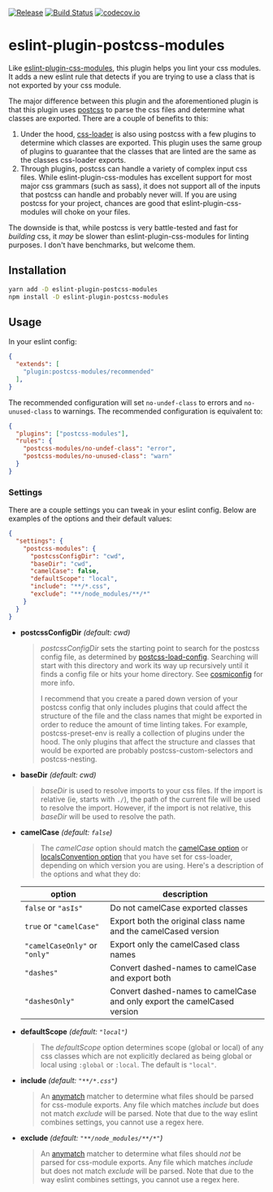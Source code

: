 [![Release](https://img.shields.io/npm/v/eslint-plugin-postcss-modules.svg)](https://www.npmjs.com/package/eslint-plugin-postcss-modules)
[![Build Status](https://travis-ci.com/bmatcuk/eslint-plugin-postcss-modules.svg?branch=master)](https://travis-ci.com/bmatcuk/eslint-plugin-postcss-modules)
[![codecov.io](https://img.shields.io/codecov/c/github/bmatcuk/eslint-plugin-postcss-modules.svg?branch=master)](https://codecov.io/github/bmatcuk/eslint-plugin-postcss-modules?branch=master)

# eslint-plugin-postcss-modules
Like [eslint-plugin-css-modules], this plugin helps you lint your css modules.
It adds a new eslint rule that detects if you are trying to use a class that is
not exported by your css module.

The major difference between this plugin and the aforementioned plugin is that
this plugin uses [postcss] to parse the css files and determine what classes
are exported. There are a couple of benefits to this:

1. Under the hood, [css-loader] is also using postcss with a few plugins to
   determine which classes are exported. This plugin uses the same group of
   plugins to guarantee that the classes that are linted are the same as the
   classes css-loader exports.
2. Through plugins, postcss can handle a variety of complex input css files.
   While eslint-plugin-css-modules has excellent support for most major css
   grammars (such as sass), it does not support all of the inputs that postcss
   can handle and probably never will. If you are using postcss for your
   project, chances are good that eslint-plugin-css-modules will choke on your
   files.

The downside is that, while postcss is very battle-tested and fast for
_building_ css, it _may_ be slower than eslint-plugin-css-modules for linting
purposes. I don't have benchmarks, but welcome them.

## Installation
```bash
yarn add -D eslint-plugin-postcss-modules
npm install -D eslint-plugin-postcss-modules
```

## Usage
In your eslint config:
```json
{
  "extends": [
    "plugin:postcss-modules/recommended"
  ],
}
```

The recommended configuration will set `no-undef-class` to errors and
`no-unused-class` to warnings. The recommended configuration is equivalent to:
```json
{
  "plugins": ["postcss-modules"],
  "rules": {
    "postcss-modules/no-undef-class": "error",
    "postcss-modules/no-unused-class": "warn"
  }
}
```

### Settings
There are a couple settings you can tweak in your eslint config. Below are
examples of the options and their default values:
```json
{
  "settings": {
    "postcss-modules": {
      "postcssConfigDir": "cwd",
      "baseDir": "cwd",
      "camelCase": false,
      "defaultScope": "local",
      "include": "**/*.css",
      "exclude": "**/node_modules/**/*"
    }
  }
}
```

* **postcssConfigDir** _(default: cwd)_
  > _postcssConfigDir_ sets the starting point to search for the postcss config
  > file, as determined by [postcss-load-config]. Searching will start with
  > this directory and work its way up recursively until it finds a config file
  > or hits your home directory. See [cosmiconfig] for more info.
  >
  > I recommend that you create a pared down version of your postcss config
  > that only includes plugins that could affect the structure of the file and
  > the class names that might be exported in order to reduce the amount of
  > time linting takes. For example, postcss-preset-env is really a collection
  > of plugins under the hood. The only plugins that affect the structure and
  > classes that would be exported are probably postcss-custom-selectors and
  > postcss-nesting.

* **baseDir** _(default: cwd)_
  > _baseDir_ is used to resolve imports to your css files. If the import is
  > relative (ie, starts with `./`), the path of the current file will be used
  > to resolve the import. However, if the import is not relative, this
  > _baseDir_ will be used to resolve the path.

* **camelCase** _(default: `false`)_
  > The _camelCase_ option should match the [camelCase option] or
  > [localsConvention option] that you have set for css-loader, depending on
  > which version you are using. Here's a description of the options and what
  > they do:

  | option                        | description                                                              |
  | ----------------------------- | ------------------------------------------------------------------------ |
  | `false` or `"asIs"`           | Do not camelCase exported classes                                        |
  | `true` or `"camelCase"`       | Export both the original class name and the camelCased version           |
  | `"camelCaseOnly"` or `"only"` | Export only the camelCased class names                                   |
  | `"dashes"`                    | Convert dashed-names to camelCase and export both                        |
  | `"dashesOnly"`                | Convert dashed-names to camelCase and only export the camelCased version |

* **defaultScope** _(default: `"local"`)_
  > The _defaultScope_ option determines scope (global or local) of any css
  > classes which are not explicitly declared as being global or local using
  > `:global` or `:local`. The default is `"local"`.

* **include** _(default: `"**/*.css"`)_
  > An [anymatch] matcher to determine what files should be parsed for
  > css-module exports. Any file which matches _include_ but does not match
  > _exclude_ will be parsed. Note that due to the way eslint combines
  > settings, you cannot use a regex here.

* **exclude** _(default: `"**/node_modules/**/*"`)_
  > An [anymatch] matcher to determine what files should _not_ be parsed for
  > css-module exports. Any file which matches _include_ but does not match
  > _exclude_ will be parsed. Note that due to the way eslint combines
  > settings, you cannot use a regex here.

[anymatch]: https://github.com/micromatch/anymatch
[camelCase option]: https://github.com/webpack-contrib/css-loader/tree/v2.1.1#camelcase
[cosmiconfig]: https://github.com/davidtheclark/cosmiconfig
[css-loader]: https://github.com/webpack-contrib/css-loader
[eslint-plugin-css-modules]: https://github.com/atfzl/eslint-plugin-css-modules
[localsConvention option]: https://github.com/webpack-contrib/css-loader/tree/v3.0.0#localsconvention
[postcss]: https://postcss.org/
[postcss-load-config]: https://github.com/michael-ciniawsky/postcss-load-config
